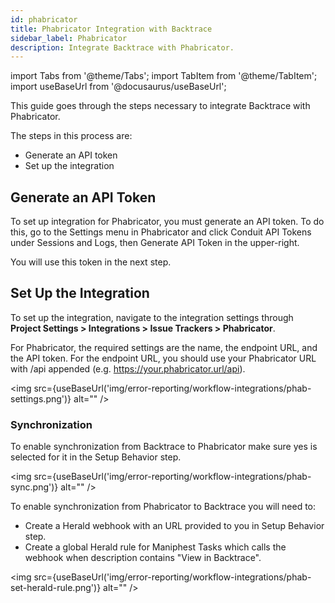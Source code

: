 ```yaml
---
id: phabricator
title: Phabricator Integration with Backtrace
sidebar_label: Phabricator
description: Integrate Backtrace with Phabricator.
---
```

import Tabs from '@theme/Tabs';
import TabItem from '@theme/TabItem';
import useBaseUrl from '@docusaurus/useBaseUrl';

This guide goes through the steps necessary to integrate Backtrace with Phabricator.

The steps in this process are:
- Generate an API token
- Set up the integration

## Generate an API Token
To set up integration for Phabricator, you must generate an API token. To do this, go to the Settings menu in Phabricator and click Conduit API Tokens under Sessions and Logs, then Generate API Token in the upper-right.

You will use this token in the next step.

## Set Up the Integration
To set up the integration, navigate to the integration settings through **Project Settings > Integrations > Issue Trackers > Phabricator**.

For Phabricator, the required settings are the name, the endpoint URL, and the API token. For the endpoint URL, you should use your Phabricator URL with /api appended (e.g. https://your.phabricator.url/api).

<img src={useBaseUrl('img/error-reporting/workflow-integrations/phab-settings.png')} alt="" />

### Synchronization
To enable synchronization from Backtrace to Phabricator make sure yes is selected for it in the Setup Behavior step.

<img src={useBaseUrl('img/error-reporting/workflow-integrations/phab-sync.png')} alt="" />

To enable synchronization from Phabricator to Backtrace you will need to:
- Create a Herald webhook with an URL provided to you in Setup Behavior step.
- Create a global Herald rule for Maniphest Tasks which calls the webhook when description contains "View in Backtrace".

<img src={useBaseUrl('img/error-reporting/workflow-integrations/phab-set-herald-rule.png')} alt="" />
